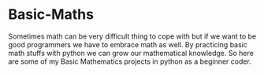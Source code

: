 # Basic-Maths
Sometimes math can be very difficult thing to cope with but if we want to be good programmers we have to embrace math as well.
By practicing basic math stuffs with python we can grow our mathematical knowledge.
So here are some of my Basic Mathematics projects in python as a beginner coder.

